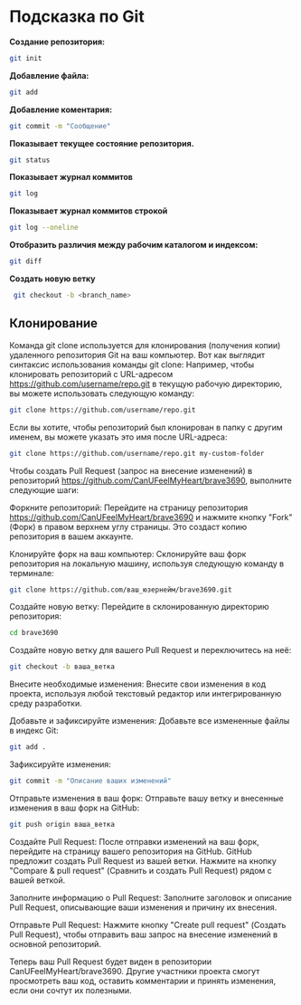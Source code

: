 # Подсказка по Git

**Создание репозитория:**

```sh
git init
```

**Добавление файла:**

```sh
git add
```

**Добавление коментария:**

```sh
git commit -m "Сообщение"
```

**Показывает текущее состояние репозитория.**

```sh
git status
```

**Показывает журнал коммитов**

```sh
git log
```

**Показывает журнал коммитов строкой**

```sh
git log --oneline
```

**Отобразить различия между рабочим каталогом и индексом:**

```sh
git diff
```

**Создать новую ветку**

``` sh
 git checkout -b <branch_name>
````
## Клонирование ##

Команда git clone используется для клонирования (получения копии) удаленного репозитория Git на ваш компьютер. Вот как выглядит синтаксис использования команды git clone:
Например, чтобы клонировать репозиторий с URL-адресом https://github.com/username/repo.git в текущую рабочую директорию, вы можете использовать следующую команду:
```sh
git clone https://github.com/username/repo.git
```
Если вы хотите, чтобы репозиторий был клонирован в папку с другим именем, вы можете указать это имя после URL-адреса:
```sh
git clone https://github.com/username/repo.git my-custom-folder
```

Чтобы создать Pull Request (запрос на внесение изменений) в репозиторий https://github.com/CanUFeelMyHeart/brave3690, выполните следующие шаги:

Форкните репозиторий:
Перейдите на страницу репозитория https://github.com/CanUFeelMyHeart/brave3690 и нажмите кнопку "Fork" (Форк) в правом верхнем углу страницы. Это создаст копию репозитория в вашем аккаунте.

Клонируйте форк на ваш компьютер:
Склонируйте ваш форк репозитория на локальную машину, используя следующую команду в терминале:

```sh
git clone https://github.com/ваш_юзернейм/brave3690.git
```

Создайте новую ветку:
Перейдите в склонированную директорию репозитория:

```sh
cd brave3690
```
Создайте новую ветку для вашего Pull Request и переключитесь на неё:

```sh
git checkout -b ваша_ветка
```
Внесите необходимые изменения:
Внесите свои изменения в код проекта, используя любой текстовый редактор или интегрированную среду разработки.

Добавьте и зафиксируйте изменения:
Добавьте все измененные файлы в индекс Git:

```sh
git add .
```
Зафиксируйте изменения:
```sh
git commit -m "Описание ваших изменений"
```
Отправьте изменения в ваш форк:
Отправьте вашу ветку и внесенные изменения в ваш форк на GitHub:

```sh
git push origin ваша_ветка
```
Создайте Pull Request:
После отправки изменений на ваш форк, перейдите на страницу вашего репозитория на GitHub. GitHub предложит создать Pull Request из вашей ветки. Нажмите на кнопку "Compare & pull request" (Сравнить и создать Pull Request) рядом с вашей веткой.

Заполните информацию о Pull Request:
Заполните заголовок и описание Pull Request, описывающие ваши изменения и причину их внесения.

Отправьте Pull Request:
Нажмите кнопку "Create pull request" (Создать Pull Request), чтобы отправить ваш запрос на внесение изменений в основной репозиторий.

Теперь ваш Pull Request будет виден в репозитории CanUFeelMyHeart/brave3690. Другие участники проекта смогут просмотреть ваш код, оставить комментарии и принять изменения, если они сочтут их полезными.
